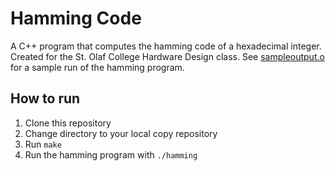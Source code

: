 # Hamming Code
A C++ program that computes the hamming code of a hexadecimal integer. Created for the St. Olaf College Hardware Design class. See [sampleoutput.o](./sampleoutput.o) for a sample run of the hamming program.
## How to run
1. Clone this repository
2. Change directory to your local copy repository
3. Run `make`
4. Run the hamming program with `./hamming`
